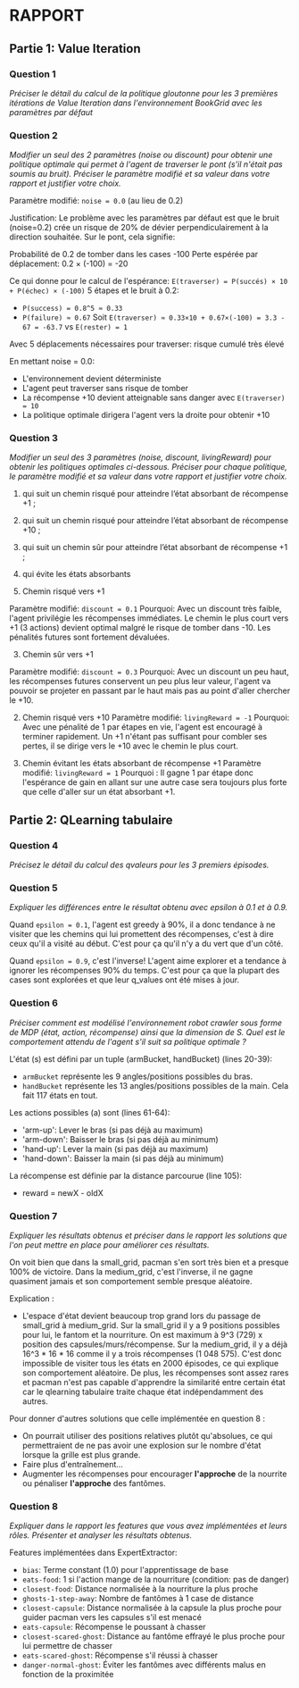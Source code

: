 # RAPPORT

## Partie 1: Value Iteration

### Question 1 
*Préciser le détail du calcul de la politique gloutonne pour les 3 premières itérations de Value Iteration dans l'environnement BookGrid avec les paramètres par défaut*

### Question 2
*Modifier un seul des 2 paramètres (noise ou discount) pour obtenir une politique optimale qui permet à l'agent de traverser le pont (s'il n'était pas soumis au bruit). Préciser le paramètre modifié et sa valeur dans votre rapport et justifier votre choix.*

Paramètre modifié: `noise = 0.0` (au lieu de 0.2)

Justification:
Le problème avec les paramètres par défaut est que le bruit (noise=0.2) crée un risque de 20% de dévier perpendiculairement à la direction souhaitée. Sur le pont, cela signifie:

Probabilité de 0.2 de tomber dans les cases -100
Perte espérée par déplacement: 0.2 × (-100) = -20

Ce qui donne pour le calcul de l'espérance:
`E(traverser) = P(succés) × 10 + P(échec) × (-100)`
5 étapes et le bruit à 0.2:
 - `P(success) = 0.8^5 ≈ 0.33`
 - `P(failure) ≈ 0.67`
Soit `E(traverser) ≈ 0.33×10 + 0.67×(-100) = 3.3 - 67 = -63.7`
vs `E(rester) = 1`

Avec 5 déplacements nécessaires pour traverser: risque cumulé très élevé

En mettant noise = 0.0:

 - L'environnement devient déterministe
 - L'agent peut traverser sans risque de tomber
 - La récompense +10 devient atteignable sans danger avec `E(traverser) = 10`
 - La politique optimale dirigera l'agent vers la droite pour obtenir +10


### Question 3
*Modifier un seul des 3 paramètres (noise, discount, livingReward) pour obtenir les politiques optimales ci-dessous. Préciser pour chaque politique, le paramètre modifié et sa valeur dans votre rapport et justifier votre choix.*

1. qui suit un chemin risqué pour atteindre l’état absorbant de récompense +1 ;
2. qui suit un chemin risqué pour atteindre l’état absorbant de récompense +10 ;
3. qui suit un chemin sûr pour atteindre l’état absorbant de récompense +1 ;
4. qui évite les états absorbants

1. Chemin risqué vers +1

Paramètre modifié: `discount = 0.1`
Pourquoi: Avec un discount très faible, l'agent privilégie les récompenses immédiates. Le chemin le plus court vers +1 (3 actions) devient optimal malgré le risque de tomber dans -10. Les pénalités futures sont fortement dévaluées.

3. Chemin sûr vers +1

Paramètre modifié: `discount = 0.3`
Pourquoi: Avec un discount un peu haut, les récompenses futures conservent un peu plus leur valeur, l'agent va pouvoir se projeter en passant par le haut mais pas au point d'aller chercher le +10.

2. Chemin risqué vers +10
Paramètre modifié: `livingReward = -1`
Pourquoi: Avec une pénalité de 1 par étapes en vie, l'agent est encouragé à terminer rapidement. Un +1 n'étant pas suffisant pour combler ses pertes, il se dirige vers le +10 avec le chemin le plus court. 

4. Chemin évitant les états absorbant de récompense +1
Paramètre modifié: `livingReward = 1`
Pourquoi : Il gagne 1 par étape donc l'espérance de gain en allant sur une autre case sera toujours plus forte que celle d'aller sur un état absorbant +1.

## Partie 2: QLearning tabulaire

### Question 4
*Précisez le détail du calcul des qvaleurs pour les 3 premiers épisodes.*

### Question 5
*Expliquer les différences entre le résultat obtenu avec epsilon à 0.1 et à 0.9.*

Quand `epsilon = 0.1`, l'agent est greedy à 90%, il a donc tendance à ne visiter que les chemins qui lui promettent des récompenses, c'est à dire ceux qu'il a visité au début. C'est pour ça qu'il n'y a du vert que d'un côté. 

Quand `epsilon = 0.9`, c'est l'inverse! L'agent aime explorer et a tendance à ignorer les récompenses 90% du temps. C'est pour ça que la plupart des cases sont explorées et que leur q_values ont été mises à jour. 

### Question 6
*Préciser comment est modélisé l'environnement robot crawler sous forme de MDP (état, action, récompense) ainsi que la dimension de S. Quel est le comportement attendu de l'agent s'il suit sa politique optimale ?*

L'état (s) est défini par un tuple (armBucket, handBucket) (lines 20-39): 
 - `armBucket` représente les 9 angles/positions possibles du bras.
 - `handBucket` représente les 13 angles/positions possibles de la main.
Cela fait 117 états en tout. 

Les actions possibles (a) sont (lines 61-64): 
 - 'arm-up': Lever le bras (si pas déjà au maximum)
 - 'arm-down': Baisser le bras (si pas déjà au minimum)
 - 'hand-up': Lever la main (si pas déjà au maximum)
 - 'hand-down': Baisser la main (si pas déjà au minimum)

La récompense est définie par la distance parcourue (line 105):
 - reward = newX - oldX


### Question 7
*Expliquer les résultats obtenus et préciser dans le rapport les solutions que l'on peut mettre en place pour améliorer ces résultats.*

On voit bien que dans la small_grid, pacman s'en sort très bien et a presque 100% de victoire.
Dans la medium_grid, c'est l'inverse, il ne gagne quasiment jamais et son comportement semble presque aléatoire. 

Explication : 
 - L'espace d'état devient beaucoup trop grand lors du passage de small_grid à medium_grid. Sur la small_grid il y a 9 positions possibles pour lui, le fantom et la nourriture. On est maximum à 9^3 (729) x position des capsules/murs/récompense. Sur la medium_grid, il y a déjà 16^3 * 16 * 16 comme il y a trois récompenses (1 048 575). C'est donc impossible de visiter tous les états en 2000 épisodes, ce qui explique son comportement aléatoire. De plus, les récompenses sont assez rares et pacman n'est pas capable d'apprendre la similarité entre certain état car le qlearning tabulaire traite chaque état indépendamment des autres. 

Pour donner d'autres solutions que celle implémentée en question 8 : 
 - On pourrait utiliser des positions relatives plutôt qu'absolues, ce qui permettraient de ne pas avoir une explosion sur le nombre d'état lorsque la grille est plus grande.
 - Faire plus d'entraînement...
 - Augmenter les récompenses pour encourager **l'approche** de la nourrite ou pénaliser **l'approche** des fantômes. 


### Question 8
*Expliquer dans le rapport les features que vous avez implémentées et leurs rôles. Présenter et analyser les résultats obtenus.*

Features implémentées dans ExpertExtractor:

 - `bias`: Terme constant (1.0) pour l'apprentissage de base
 - `eats-food`: 1 si l'action mange de la nourriture (condition: pas de danger)
 - `closest-food`: Distance normalisée à la nourriture la plus proche
 - `ghosts-1-step-away`: Nombre de fantômes à 1 case de distance
 - `closest-capsule`: Distance normalisée à la capsule la plus proche pour guider pacman vers les capsules s'il est menacé
 - `eats-capsule`: Récompense le poussant à chasser
 - `closest-scared-ghost`: Distance au fantôme effrayé le plus proche pour lui permettre de chasser
 - `eats-scared-ghost`: Récompense s'il réussi à chasser
 - `danger-normal-ghost`: Éviter les fantômes avec différents malus en fonction de la proximitée






